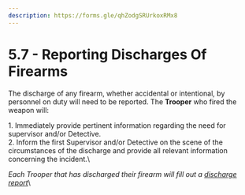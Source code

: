 ```yaml
---
description: https://forms.gle/qhZodgSRUrkoxRMx8
---
```


# 5.7 - Reporting Discharges Of Firearms

The discharge of any firearm, whether accidental or intentional, by personnel on duty will need to be reported. The **Trooper** who fired the weapon will:

1\. Immediately provide pertinent information regarding the need for supervisor and/or Detective.\
2\. Inform the first Supervisor and/or Detective on the scene of the circumstances of the discharge and provide all relevant information concerning the incident.\


_Each Trooper that has discharged their firearm will fill out a_ [_discharge report_](https://forms.gle/qhZodgSRUrkoxRMx8)\\
